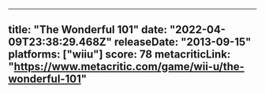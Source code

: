 
---
title: "The Wonderful 101"
date: "2022-04-09T23:38:29.468Z"
releaseDate: "2013-09-15"
platforms: ["wiiu"]
score: 78
metacriticLink: "https://www.metacritic.com/game/wii-u/the-wonderful-101"
---
